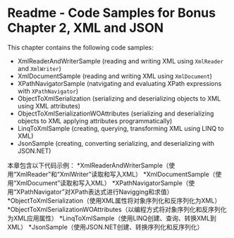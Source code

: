 # Readme - Code Samples for Bonus Chapter 2, XML and JSON

This chapter contains the following code samples:

* XmlReaderAndWriterSample (reading and writing XML using `XmlReader` and `XmlWriter`)
* XmlDocumentSample (reading and writing XML using `XmlDocument`)
* XPathNavigatorSample (natvigating and evaluating XPath expressions with `XPathNavigator`)
* ObjectToXmlSerialization (serializing and deserializing objects to XML using XML attributes)
* ObjectToXmlSerializationWOAttributes  (serializing and deserializing objects to XML applying attributes programmatically)
* LinqToXmlSample (creating, querying, transforming XML using LINQ to XML)
* JsonSample (creating, converting serializing, and deserializing with JSON.NET)

本章包含以下代码示例：
*XmlReaderAndWriterSample（使用“XmlReader”和“XmlWriter”读取和写入XML）
*XmlDocumentSample（使用“XmlDocument”读取和写入XML）
*XPathNavigatorSample（使用“XPathNavigator”对XPath表达式进行Navigging和求值）
*ObjectToXmlSerialization（使用XML属性将对象序列化和反序列化为XML）
*ObjectToXmlSerializationWOAttributes（以编程方式将对象序列化和反序列化为XML应用属性）
*LinqToXmlSample（使用LINQ创建、查询、转换XML到XML）
*JsonSample（使用JSON.NET创建、转换序列化和反序列化）